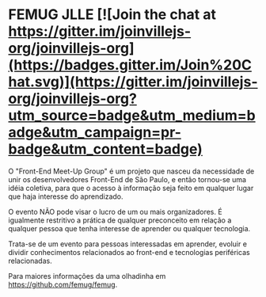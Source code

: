 # FEMUG JLLE [![Join the chat at https://gitter.im/joinvillejs-org/joinvillejs-org](https://badges.gitter.im/Join%20Chat.svg)](https://gitter.im/joinvillejs-org/joinvillejs-org?utm_source=badge&utm_medium=badge&utm_campaign=pr-badge&utm_content=badge)

O "Front-End Meet-Up Group" é um projeto que nasceu da necessidade de unir os desenvolvedores Front-End de São Paulo, e então tornou-se uma idéia coletiva, para que o acesso à informação seja feito em qualquer lugar que haja interesse do aprendizado.

O evento NÃO pode visar o lucro de um ou mais organizadores. É igualmente restritivo a prática de qualquer preconceito em relação a qualquer pessoa que tenha interesse de aprender ou qualquer tecnologia.

Trata-se de um evento para pessoas interessadas em aprender, evoluir e dividir conhecimentos relacionados ao front-end e tecnologias periféricas relacionadas.

Para maiores informações da uma olhadinha em https://github.com/femug/femug. 



